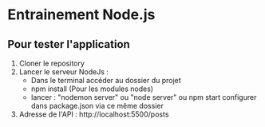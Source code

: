 # Entrainement Node.js 

## Pour tester l'application
1. Cloner le repository
2. Lancer le serveur NodeJs :
    - Dans le terminal accéder au dossier du projet
    - npm install (Pour les modules nodes)
    - lancer : "nodemon server" ou "node server" ou npm start configurer dans package.json via ce même dossier
3. Adresse de l'API : http://localhost:5500/posts

